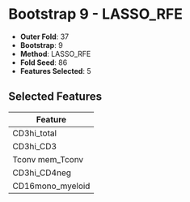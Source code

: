 # Bootstrap 9 - LASSO_RFE

- **Outer Fold**: 37
- **Bootstrap**: 9
- **Method**: LASSO_RFE
- **Fold Seed**: 86
- **Features Selected**: 5

## Selected Features

| Feature |
|---------|
| CD3hi_total |
| CD3hi_CD3 |
| Tconv mem_Tconv |
| CD3hi_CD4neg |
| CD16mono_myeloid |
